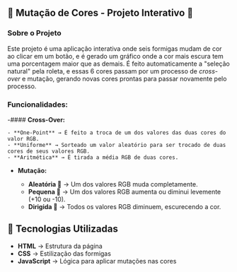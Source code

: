 ## 🐜 **Mutação de Cores - Projeto Interativo** 📌

### Sobre o Projeto

Este projeto é uma aplicação interativa onde seis formigas mudam de cor ao clicar em um botão, e é gerado um gráfico onde a cor mais escura tem uma porcentagem maior que as demais. É feito automaticamente a "seleção natural" pela roleta, e essas 6 cores passam por um processo de *cross-over* e mutação, gerando novas cores prontas para passar novamente pelo processo.

### **Funcionalidades**:

-#### **Cross-Over:**

    - **One-Point** → É feito a troca de um dos valores das duas cores do valor RGB.
    - **Uniforme** → Sorteado um valor aleatório para ser trocado de duas cores de seus valores RGB.
    - **Aritmética** → É tirada a média RGB de duas cores.

- **Mutação:**

    - **Aleatória 🎲** → Um dos valores RGB muda completamente.
    - **Pequena 🔄** → Um dos valores RGB aumenta ou diminui levemente (+10 ou -10).
    - **Dirigida 🎯** → Todos os valores RGB diminuem, escurecendo a cor.

## 🚀 **Tecnologias Utilizadas**

- **HTML** → Estrutura da página
- **CSS** → Estilização das formigas
- **JavaScript** → Lógica para aplicar mutações nas cores

